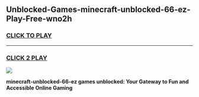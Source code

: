 
## Unblocked-Games-minecraft-unblocked-66-ez-Play-Free-wno2h
<h3>
<a href="https://premium76.site?title=minecraft-unblocked-66-ez&ref=10A">CLICK TO PLAY</a></h3>
<hr>

<h3>
<a href="https://premium76.site?title=minecraft-unblocked-66-ez&ref=10A">CLICK 2 PLAY</a>
  
</h3>

<a href="https://premium76.site?title=minecraft-unblocked-66-ez&ref=10A"><img src="https://clearcache.store/games.png"></a>


**minecraft-unblocked-66-ez games unblocked: Your Gateway to Fun and Accessible Online Gaming**
